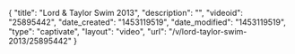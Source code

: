 {
    "title": "Lord & Taylor Swim 2013",
    "description": "",
    "videoid": "25895442",
    "date_created": "1453119519",
    "date_modified": "1453119519",
    "type": "captivate",
    "layout": "video",
    "url": "\/v\/lord-taylor-swim-2013\/25895442"
}